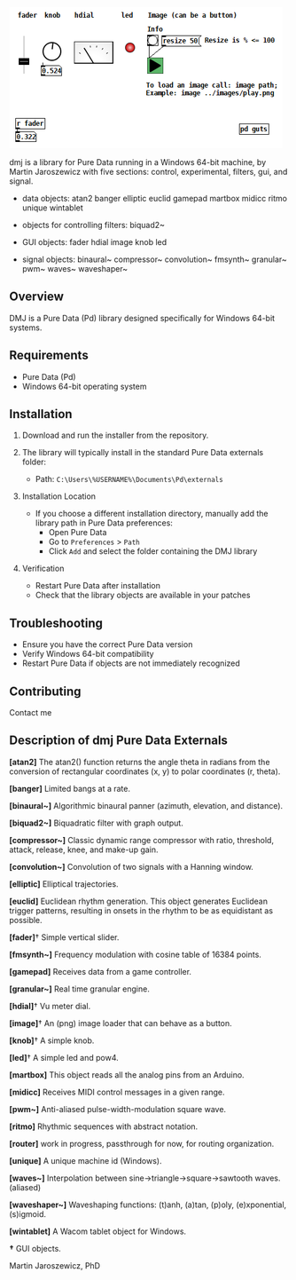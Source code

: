 ![dmj guis](guis2.png)

dmj is a library for Pure Data running in a Windows 64-bit machine, by Martin Jaroszewicz with five sections: control, experimental,
filters, gui, and signal. 

 - data objects: atan2 banger elliptic euclid gamepad martbox midicc ritmo unique wintablet
 
 - objects for controlling filters: biquad2~

 - GUI objects: fader hdial image knob led

 - signal objects: binaural~ compressor~ convolution~ fmsynth~ granular~ pwm~ waves~ waveshaper~

## Overview
DMJ is a Pure Data (Pd) library designed specifically for Windows 64-bit systems.

## Requirements
- Pure Data (Pd)
- Windows 64-bit operating system

## Installation

1. Download and run the installer from the repository.

2. The library will typically install in the standard Pure Data externals folder:
   - Path: `C:\Users\%USERNAME%\Documents\Pd\externals`

3. Installation Location
   - If you choose a different installation directory, manually add the library path in Pure Data preferences:
     * Open Pure Data
     * Go to `Preferences` > `Path`
     * Click `Add` and select the folder containing the DMJ library

4. Verification
   - Restart Pure Data after installation
   - Check that the library objects are available in your patches

## Troubleshooting
- Ensure you have the correct Pure Data version
- Verify Windows 64-bit compatibility
- Restart Pure Data if objects are not immediately recognized


## Contributing
Contact me


## Description of dmj Pure Data Externals

**[atan2]** The atan2() function returns the angle theta in radians from the conversion of rectangular coordinates (x, y) to polar coordinates (r, theta).

**[banger]** Limited bangs at a rate.

**[binaural~]** Algorithmic binaural panner (azimuth, elevation, and distance).

**[biquad2~]** Biquadratic filter with graph output.

**[compressor~]** Classic dynamic range compressor with ratio, threshold, attack, release, knee, and make-up gain.

**[convolution~]** Convolution of two signals with a Hanning window.

**[elliptic]** Elliptical trajectories.

**[euclid]** Euclidean rhythm generation. This object generates Euclidean trigger patterns, resulting in onsets in the rhythm to be as equidistant as possible.

**[fader]**† Simple vertical slider.

**[fmsynth~]** Frequency modulation with cosine table of 16384 points.

**[gamepad]** Receives data from a game controller.

**[granular~]** Real time granular engine.

**[hdial]**† Vu meter dial.

**[image]**† An (png) image loader that can behave as a button.

**[knob]**† A simple knob.

**[led]**† A simple led and pow4. 

**[martbox]** This object reads all the analog pins from an Arduino.

**[midicc]** Receives MIDI control messages in a given range.

**[pwm~]** Anti-aliased pulse-width-modulation square wave.

**[ritmo]** Rhythmic sequences with abstract notation.

**[router]** work in progress, passthrough for now, for routing organization.

**[unique]** A unique machine id (Windows).

**[waves~]** Interpolation between sine->triangle->square->sawtooth waves. (aliased)

**[waveshaper~]** Waveshaping functions: (t)anh, (a)tan, (p)oly, (e)xponential, (s)igmoid.

**[wintablet]** A Wacom tablet object for Windows.

 **†** GUI objects.

Martin Jaroszewicz, PhD



